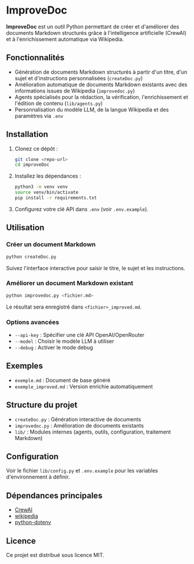 # ImproveDoc

**ImproveDoc** est un outil Python permettant de créer et d'améliorer des documents Markdown structurés grâce à l'intelligence artificielle (CrewAI) et à l'enrichissement automatique via Wikipedia.

## Fonctionnalités

- Génération de documents Markdown structurés à partir d'un titre, d'un sujet et d'instructions personnalisées (`createDoc.py`)
- Amélioration automatique de documents Markdown existants avec des informations issues de Wikipedia (`improvedoc.py`)
- Agents spécialisés pour la rédaction, la vérification, l'enrichissement et l'édition de contenu (`lib/agents.py`)
- Personnalisation du modèle LLM, de la langue Wikipedia et des paramètres via `.env`

## Installation

1. Clonez ce dépôt :
   ```sh
   git clone <repo-url>
   cd improveDoc
   ```

2. Installez les dépendances :
   ```sh
   python3 -m venv venv
   source venv/bin/activate
   pip install -r requirements.txt
   ```

3. Configurez votre clé API dans `.env` (voir `.env.example`).

## Utilisation

### Créer un document Markdown

```sh
python createDoc.py
```
Suivez l'interface interactive pour saisir le titre, le sujet et les instructions.

### Améliorer un document Markdown existant

```sh
python improvedoc.py <fichier.md>
```
Le résultat sera enregistré dans `<fichier>_improved.md`.

### Options avancées

- `--api-key` : Spécifier une clé API OpenAI/OpenRouter
- `--model` : Choisir le modèle LLM à utiliser
- `--debug` : Activer le mode debug

## Exemples

- `exemple.md` : Document de base généré
- `exemple_improved.md` : Version enrichie automatiquement

## Structure du projet

- `createDoc.py` : Génération interactive de documents
- `improvedoc.py` : Amélioration de documents existants
- `lib/` : Modules internes (agents, outils, configuration, traitement Markdown)

## Configuration

Voir le fichier `lib/config.py` et `.env.example` pour les variables d'environnement à définir.

## Dépendances principales

- [CrewAI](https://github.com/joaomdmoura/crewAI)
- [wikipedia](https://pypi.org/project/wikipedia/)
- [python-dotenv](https://pypi.org/project/python-dotenv/)

## Licence

Ce projet est distribué sous licence MIT.